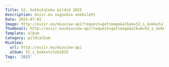```yaml
---
Title: 52. kokkutuleku pildid 2015
Description: Oviir.eu suguvõsa veebileht
Date: 2015-07-01
Image: http://oviir.eu/miuview-api?request=getimage&album=52_s_kokkutulek2015&item=dsc_9361.jpg&size=1200&mode=longest
Thumbnail: http://oviir.eu/miuview-api?request=getimage&album=52_s_kokkutulek2015&item=dsc_9361.jpg&size=360&mode=square
Template: album
Category: pildialbum
MiuView:
  url: http://oviir.eu/miuview-api
  album: 52_s_kokkutulek2015
Tags: '2015'
---
```

